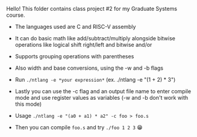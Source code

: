 Hello! This folder contains class project #2 for my Graduate Systems course. 

* The languages used are C and RISC-V assembly
* It can do basic math like add/subtract/multiply alongside bitwise operations like logical shift right/left and bitwise and/or
* Supports grouping operations with parentheses

* Also width and base conversions, using the -w and -b flags
  
* Run ```./ntlang -e *your expression*``` (ex. ./ntlang -e "(1 + 2) * 3")
  
* Lastly you can use the -c flag and an output file name to enter compile mode and use register values as variables (-w and -b don't work with this mode)
* Usage ```./ntlang -e "(a0 + a1) * a2" -c foo > foo.s```
* Then you can compile ```foo.s``` and try ```./foo 1 2 3``` 😁
